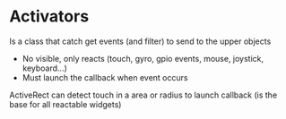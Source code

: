 # Activators

Is a class that catch get events (and filter) to send to the upper objects

+ No visible, only reacts (touch, gyro, gpio events, mouse, joystick, keyboard...)
+ Must launch the callback when event occurs

ActiveRect can detect touch in a area or radius to launch callback (is the base for all reactable widgets)